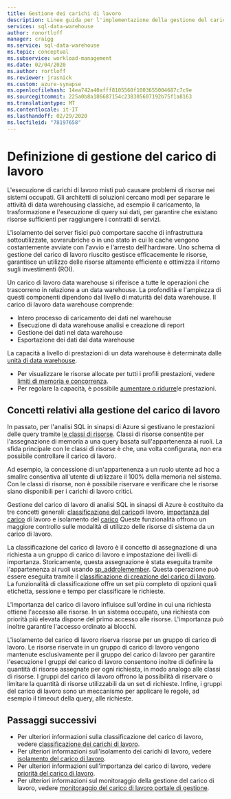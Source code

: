 ```yaml
---
title: Gestione dei carichi di lavoro
description: Linee guida per l'implementazione della gestione del carico di lavoro in Azure sinapsi Analytics.
services: sql-data-warehouse
author: ronortloff
manager: craigg
ms.service: sql-data-warehouse
ms.topic: conceptual
ms.subservice: workload-management
ms.date: 02/04/2020
ms.author: rortloff
ms.reviewer: jrasnick
ms.custom: azure-synapse
ms.openlocfilehash: 14ea742a40afff8105560f1003655004687c7c9e
ms.sourcegitcommit: 225a0b8a186687154c238305607192b75f1a8163
ms.translationtype: MT
ms.contentlocale: it-IT
ms.lasthandoff: 02/29/2020
ms.locfileid: "78197658"
---
```

# <a name="what-is-workload-management"></a>Definizione di gestione del carico di lavoro

L'esecuzione di carichi di lavoro misti può causare problemi di risorse nei sistemi occupati.  Gli architetti di soluzioni cercano modi per separare le attività di data warehousing classiche, ad esempio il caricamento, la trasformazione e l'esecuzione di query sui dati, per garantire che esistano risorse sufficienti per raggiungere i contratti di servizi.  

L'isolamento dei server fisici può comportare sacche di infrastruttura sottoutilizzate, sovrarubriche o in uno stato in cui le cache vengono costantemente avviate con l'avvio e l'arresto dell'hardware.  Uno schema di gestione del carico di lavoro riuscito gestisce efficacemente le risorse, garantisce un utilizzo delle risorse altamente efficiente e ottimizza il ritorno sugli investimenti (ROI).

Un carico di lavoro data warehouse si riferisce a tutte le operazioni che trascorreno in relazione a un data warehouse. La profondità e l'ampiezza di questi componenti dipendono dal livello di maturità del data warehouse.  Il carico di lavoro data warehouse comprende: 
- Intero processo di caricamento dei dati nel warehouse 
- Esecuzione di data warehouse analisi e creazione di report
- Gestione dei dati nel data warehouse 
- Esportazione dei dati dal data warehouse

La capacità a livello di prestazioni di un data warehouse è determinata dalle [unità di data warehouse](what-is-a-data-warehouse-unit-dwu-cdwu.md).
- Per visualizzare le risorse allocate per tutti i profili prestazioni, vedere [limiti di memoria e concorrenza](memory-concurrency-limits.md).
- Per regolare la capacità, è possibile [aumentare o ridurre](quickstart-scale-compute-portal.md)le prestazioni.


## <a name="workload-management-concepts"></a>Concetti relativi alla gestione del carico di lavoro
In passato, per l'analisi SQL in sinapsi di Azure si gestivano le prestazioni delle query tramite [le classi di risorse](resource-classes-for-workload-management.md).  Classi di risorse consentite per l'assegnazione di memoria a una query basata sull'appartenenza ai ruoli.  La sfida principale con le classi di risorse è che, una volta configurata, non era possibile controllare il carico di lavoro.  

Ad esempio, la concessione di un'appartenenza a un ruolo utente ad hoc a smallrc consentiva all'utente di utilizzare il 100% della memoria nel sistema.  Con le classi di risorse, non è possibile riservare e verificare che le risorse siano disponibili per i carichi di lavoro critici.

Gestione del carico di lavoro di analisi SQL in sinapsi di Azure è costituito da tre concetti generali: [classificazione del carico](sql-data-warehouse-workload-classification.md)di lavoro, [importanza del carico](sql-data-warehouse-workload-importance.md) di lavoro e isolamento del [carico](sql-data-warehouse-workload-isolation.md)  Queste funzionalità offrono un maggiore controllo sulle modalità di utilizzo delle risorse di sistema da un carico di lavoro.

La classificazione del carico di lavoro è il concetto di assegnazione di una richiesta a un gruppo di carico di lavoro e impostazione dei livelli di importanza.  Storicamente, questa assegnazione è stata eseguita tramite l'appartenenza ai ruoli usando [sp_addrolemember](https://docs.microsoft.com/azure/sql-data-warehouse/resource-classes-for-workload-management#change-a-users-resource-class).  Questa operazione può essere eseguita tramite il [classificazione di creazione del carico di lavoro](https://docs.microsoft.com/sql/t-sql/statements/create-workload-classifier-transact-sql).  La funzionalità di classificazione offre un set più completo di opzioni quali etichetta, sessione e tempo per classificare le richieste.

L'importanza del carico di lavoro influisce sull'ordine in cui una richiesta ottiene l'accesso alle risorse.  In un sistema occupato, una richiesta con priorità più elevata dispone del primo accesso alle risorse.  L'importanza può inoltre garantire l'accesso ordinato ai blocchi. 

L'isolamento del carico di lavoro riserva risorse per un gruppo di carico di lavoro.  Le risorse riservate in un gruppo di carico di lavoro vengono mantenute esclusivamente per il gruppo del carico di lavoro per garantire l'esecuzione  I gruppi del carico di lavoro consentono inoltre di definire la quantità di risorse assegnate per ogni richiesta, in modo analogo alle classi di risorse.  I gruppi del carico di lavoro offrono la possibilità di riservare o limitare la quantità di risorse utilizzabili da un set di richieste.  Infine, i gruppi del carico di lavoro sono un meccanismo per applicare le regole, ad esempio il timeout della query, alle richieste.  


## <a name="next-steps"></a>Passaggi successivi

- Per ulteriori informazioni sulla classificazione del carico di lavoro, vedere [classificazione dei carichi di lavoro](sql-data-warehouse-workload-classification.md).  
- Per ulteriori informazioni sull'isolamento dei carichi di lavoro, vedere [isolamento del carico di lavoro](sql-data-warehouse-workload-isolation.md).  
- Per ulteriori informazioni sull'importanza del carico di lavoro, vedere [priorità del carico di lavoro](sql-data-warehouse-workload-importance.md).  
- Per ulteriori informazioni sul monitoraggio della gestione del carico di lavoro, vedere [monitoraggio del carico di lavoro portale di gestione](sql-data-warehouse-workload-management-portal-monitor.md).  
